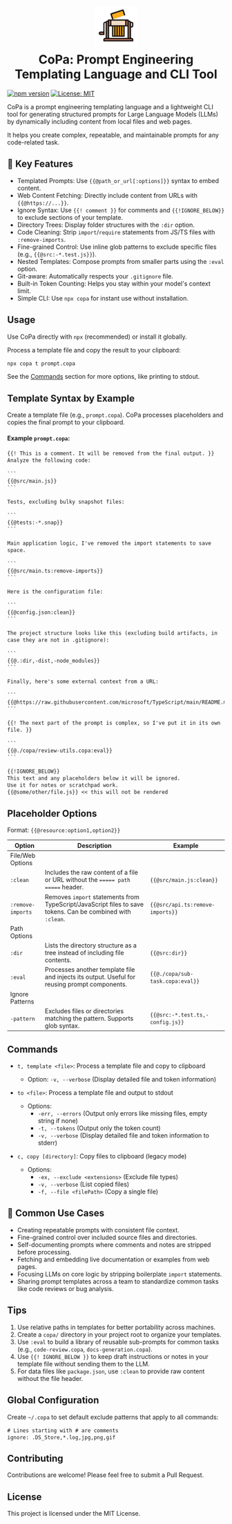 <h1 align="center">
    <img width="100" height="100" src="copa.svg" alt="CoPa Logo"><br>
    CoPa: Prompt Engineering Templating Language and CLI Tool 
</h1>

[![npm version](https://badge.fury.io/js/copa.svg)](https://badge.fury.io/js/copa)
[![License: MIT](https://img.shields.io/badge/License-MIT-blue.svg)](https://opensource.org/licenses/MIT)

CoPa is a prompt engineering templating language and a lightweight CLI tool for generating structured prompts for Large
Language Models (LLMs) by dynamically including content from local files and web pages.

It helps you create complex, repeatable, and maintainable prompts for any code-related task.

## 🔧 Key Features

* Templated Prompts: Use `{{@path_or_url[:options]}}` syntax to embed content.
* Web Content Fetching: Directly include content from URLs with `{{@https://...}}`.
* Ignore Syntax: Use `{{! comment }}` for comments and `{{!IGNORE_BELOW}}` to exclude sections of your template.
* Directory Trees: Display folder structures with the `:dir` option.
* Code Cleaning: Strip `import`/`require` statements from JS/TS files with `:remove-imports`.
* Fine-grained Control: Use inline glob patterns to exclude specific files (e.g., `{{@src:-*.test.js}}`).
* Nested Templates: Compose prompts from smaller parts using the `:eval` option.
* Git-aware: Automatically respects your `.gitignore` file.
* Built-in Token Counting: Helps you stay within your model's context limit.
* Simple CLI: Use `npx copa` for instant use without installation.

## Usage

Use CoPa directly with `npx` (recommended) or install it globally.

Process a template file and copy the result to your clipboard:

```sh
npx copa t prompt.copa
```

See the [Commands](#commands) section for more options, like printing to stdout.

## Template Syntax by Example

Create a template file (e.g., `prompt.copa`). CoPa processes placeholders and copies the final prompt to your clipboard.

#### Example `prompt.copa`:

````
{{! This is a comment. It will be removed from the final output. }}
Analyze the following code:

```
{{@src/main.js}}
```

Tests, excluding bulky snapshot files:

```
{{@tests:-*.snap}}
```

Main application logic, I've removed the import statements to save space.

```
{{@src/main.ts:remove-imports}}
```

Here is the configuration file:

```
{{@config.json:clean}}
```

The project structure looks like this (excluding build artifacts, in case they are not in .gitignore):

```
{{@.:dir,-dist,-node_modules}}
```

Finally, here's some external context from a URL:

```
{{@https://raw.githubusercontent.com/microsoft/TypeScript/main/README.md:clean}}
```

{{! The next part of the prompt is complex, so I've put it in its own file. }}

```
{{@./copa/review-utils.copa:eval}}
```

{{!IGNORE_BELOW}}
This text and any placeholders below it will be ignored.
Use it for notes or scratchpad work.
{{@some/other/file.js}} << this will not be rendered
````

## Placeholder Options

Format: `{{@resource:option1,option2}}`

| Option            | Description                                                                                                 | Example                          |
|-------------------|-------------------------------------------------------------------------------------------------------------|----------------------------------|
| File/Web Options  |                                                                                                             |                                  |
| `:clean`          | Includes the raw content of a file or URL without the `===== path =====` header.                            | `{{@src/main.js:clean}}`         |
| `:remove-imports` | Removes `import` statements from TypeScript/JavaScript files to save tokens. Can be combined with `:clean`. | `{{@src/api.ts:remove-imports}}` |
| Path Options      |                                                                                                             |                                  |
| `:dir`            | Lists the directory structure as a tree instead of including file contents.                                 | `{{@src:dir}}`                   |
| `:eval`           | Processes another template file and injects its output. Useful for reusing prompt components.               | `{{@./copa/sub-task.copa:eval}}` |
| Ignore Patterns   |                                                                                                             |                                  |
| `-pattern`        | Excludes files or directories matching the pattern. Supports glob syntax.                                   | `{{@src:-*.test.ts,-config.js}}` |

## Commands

- `t, template <file>`: Process a template file and copy to clipboard
    - Option: `-v, --verbose` (Display detailed file and token information)

- `to <file>`: Process a template file and output to stdout
    - Options:
        - `-err, --errors` (Output only errors like missing files, empty string if none)
        - `-t, --tokens` (Output only the token count)
        - `-v, --verbose` (Display detailed file and token information to stderr)

- `c, copy [directory]`: Copy files to clipboard (legacy mode)
    - Options:
        - `-ex, --exclude <extensions>` (Exclude file types)
        - `-v, --verbose` (List copied files)
        - `-f, --file <filePath>` (Copy a single file)

## 🧠 Common Use Cases

- Creating repeatable prompts with consistent file context.
- Fine-grained control over included source files and directories.
- Self-documenting prompts where comments and notes are stripped before processing.
- Fetching and embedding live documentation or examples from web pages.
- Focusing LLMs on core logic by stripping boilerplate `import` statements.
- Sharing prompt templates across a team to standardize common tasks like code reviews or bug analysis.

## Tips

1. Use relative paths in templates for better portability across machines.
2. Create a `copa/` directory in your project root to organize your templates.
3. Use `:eval` to build a library of reusable sub-prompts for common tasks (e.g., `code-review.copa`,
   `docs-generation.copa`).
4. Use `{{! IGNORE_BELOW }}` to keep draft instructions or notes in your template file without sending them to the LLM.
5. For data files like `package.json`, use `:clean` to provide raw content without the file header.

## Global Configuration

Create `~/.copa` to set default exclude patterns that apply to all commands:

```
# Lines starting with # are comments
ignore: .DS_Store,*.log,jpg,png,gif
```

## Contributing

Contributions are welcome! Please feel free to submit a Pull Request.

## License

This project is licensed under the MIT License.
